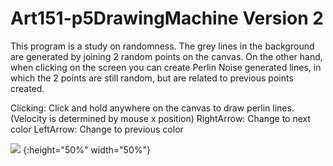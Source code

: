 # Art151-p5DrawingMachine Version 2

This program is a study on randomness. The grey lines in the background are generated by joining 2 random points on the canvas. On the other hand, when clicking on the screen you can create Perlin Noise generated lines, in which the 2 points are still random, but are related to previous points created.

Clicking: Click and hold anywhere on the canvas to draw perlin lines. (Velocity is determined by mouse x position) RightArrow: Change to next color LeftArrow: Change to previous color

![](https://github.com/jacobdiaz/Art151-p5DrawingMachine2/blob/master/assets/Screen%20Shot%202020-05-08%20at%201.59.21%20PM.png) {:height="50%" width="50%"}
